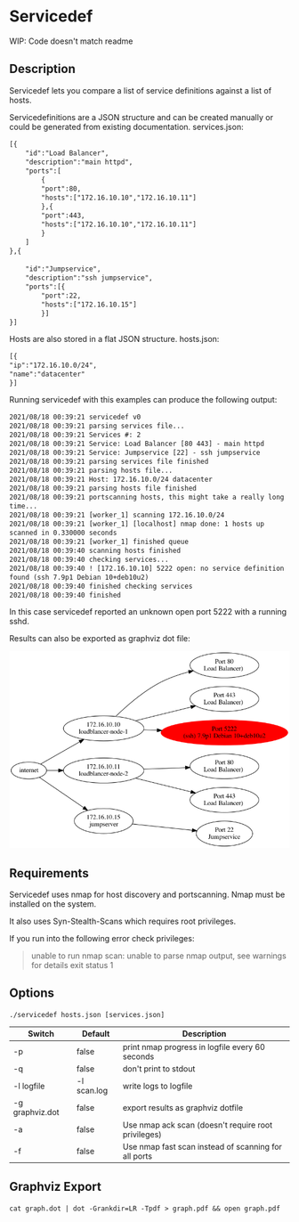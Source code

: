 # Servicedef

WIP: Code doesn't match readme

## Description

Servicedef lets you compare a list of service definitions against a list of hosts.

Servicedefinitions are a JSON structure and can be created manually or could be generated from existing documentation.
services.json:
```
[{
	"id":"Load Balancer",
	"description":"main httpd",
	"ports":[
		{
		"port":80,
		"hosts":["172.16.10.10","172.16.10.11"]
		},{
		"port":443,
		"hosts":["172.16.10.10","172.16.10.11"]
		}
	]
},{

	"id":"Jumpservice",
	"description":"ssh jumpservice",
	"ports":[{
		"port":22,
		"hosts":["172.16.10.15"]
		}]
}]
```

Hosts are also stored in a flat JSON structure.
hosts.json:
```
[{
"ip":"172.16.10.0/24",
"name":"datacenter"
}]
```

Running servicedef with this examples can produce the following output:
```
2021/08/18 00:39:21 servicedef v0
2021/08/18 00:39:21 parsing services file...
2021/08/18 00:39:21 Services #: 2
2021/08/18 00:39:21 Service: Load Balancer [80 443] - main httpd
2021/08/18 00:39:21 Service: Jumpservice [22] - ssh jumpservice
2021/08/18 00:39:21 parsing services file finished
2021/08/18 00:39:21 parsing hosts file...
2021/08/18 00:39:21 Host: 172.16.10.0/24 datacenter
2021/08/18 00:39:21 parsing hosts file finished
2021/08/18 00:39:21 portscanning hosts, this might take a really long time...
2021/08/18 00:39:21 [worker_1] scanning 172.16.10.0/24
2021/08/18 00:39:21 [worker_1] [localhost] nmap done: 1 hosts up scanned in 0.330000 seconds
2021/08/18 00:39:21 [worker_1] finished queue
2021/08/18 00:39:40 scanning hosts finished
2021/08/18 00:39:40 checking services...
2021/08/18 00:39:40 ! [172.16.10.10] 5222 open: no service definition found (ssh 7.9p1 Debian 10+deb10u2)
2021/08/18 00:39:40 finished checking services
2021/08/18 00:39:40 finished
```

In this case servicedef reported an unknown open port 5222 with a running sshd.

Results can also be exported as graphviz dot file:

![Tree view of scan results](doc/example.png)

## Requirements

Servicedef uses nmap for host discovery and portscanning.
Nmap must be installed on the system.

It also uses Syn-Stealth-Scans which requires root privileges.

If you run into the following error check privileges:

> unable to run nmap scan: unable to parse nmap output, see warnings for details exit status 1

## Options

```
./servicedef hosts.json [services.json]
```

| Switch | Default | Description |
| --- | --- | --- |
| -p | false | print nmap progress in logfile every 60 seconds
| -q | false | don't print to stdout |
| -l logfile | -l scan.log | write logs to logfile |
| -g graphviz.dot | false | export results as graphviz dotfile |
| -a | false | Use nmap ack scan (doesn't require root privileges) |
| -f | false | Use nmap fast scan instead of scanning for all ports |

## Graphviz Export
```cat graph.dot | dot -Grankdir=LR -Tpdf > graph.pdf && open graph.pdf```
